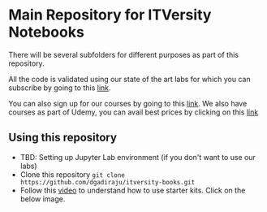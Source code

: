 # Main Repository for ITVersity Notebooks

There will be several subfolders for different purposes as part of this repository.

All the code is validated using our state of the art labs for which you can subscribe by going to this [link](https://labs.itversity.com/plans).


You can also sign up for our courses by going to this [link](https://kaizen.itversity.com/product-categories/). 
We also have courses as part of Udemy, you can avail best prices by clicking on this [link](http://discuss.itversity.com/t/udemy-coupons-big-data-courses/17934)

## Using this repository

* TBD: Setting up Jupyter Lab environment (if you don't want to use our labs)
* Clone this repository `git clone https://github.com/dgadiraju/itversity-books.git`
* Follow this [video](https://youtu.be/H49JBp6OIHY) to understand how to use starter kits. Click on the below image.
